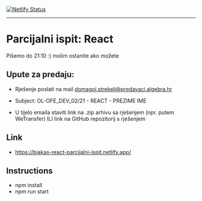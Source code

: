 [![Netlify Status](https://api.netlify.com/api/v1/badges/33620d86-9364-4178-ab54-dae0140562bb/deploy-status)](https://app.netlify.com/sites/bjakas-react-parcijalni-ispit/deploys)

---

# Parcijalni ispit: React

Pišemo do 21:10 :) molim ostanite ako možete


## Upute za predaju:

- Rješenje poslati na mail domagoj.strekelj@predavaci.algebra.hr

- Subject: OL-OFE_DEV_02/21 - REACT - PREZIME IME

- U tijelo emaila staviti link na .zip arhivu sa rješenjem (npr. putem WeTransfer) ILI link na GitHub repozitorij s rješenjem

## Link

- https://bjakas-react-parcijalni-ispit.netlify.app/

## Instructions

- npm install
- npm run start

